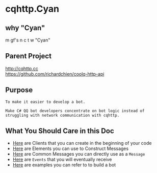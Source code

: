 # cqhttp.Cyan

## why "Cyan"

m gf's n c t w "Cyan"

## Parent Project

<http://cqhttp.cc>  
<https://github.com/richardchien/coolq-http-api>

## Purpose

    To make it easier to develop a bot.  

    Make C# QQ bot developers concentrate on bot logic instead of struggling with network communication with cqhttp.

## What You Should Care in this Doc

* [Here](api/cqhttp.Cyan.Instance.html) are Clients that you can create in the beginning of your code
* [Here](api/cqhttp.Cyan.Messages.CQElements.html) are Elements you can use to Construct Messages
* [Here](api/cqhttp.Cyan.Messages.CommonMessages.html) are Common Messages you can directly use as a ```Message```
* [Here](api/cqhttp.Cyan.Events.CQEvents.CQResponses.html) are ```Events``` that you will eventually receive
* [Here](https://github.com/frankli0324/cqhttp.Cyan/tree/master/src/_Examples) are examples you can refer to to build a bot